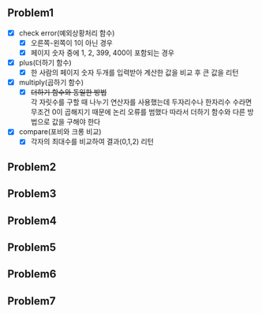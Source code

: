 ## Problem1
- [x] check error(예외상황처리 함수)
    - [x] 오른쪽-왼쪽이 1이 아닌 경우
    - [x] 페이지 숫자 중에 1, 2, 399, 400이 포함되는 경우
- [x] plus(더하기 함수)
    - [x] 한 사람의 페이지 숫자 두개를 입력받아 계산한 값을 비교 후 큰 값을 리턴
- [x] multiply(곱하기 함수)
    - [x] ~~더하기 함수와 동일한 방법~~  
          각 자릿수를 구할 때 나누기 연산자를 사용했는데 
          두자리수나 한자리수 수라면 무조건 0이 곱해지기 때문에 논리 오류를 범했다
          따라서 더하기 함수와 다른 방법으로 값을 구해야 한다
- [x] compare(포비와 크롱 비교)
    - [x] 각자의 최대수를 비교하여 결과(0,1,2) 리턴
## Problem2
## Problem3
## Problem4
## Problem5
## Problem6
## Problem7

